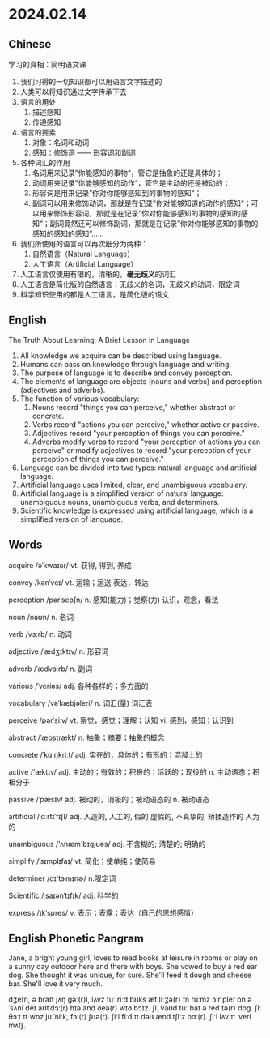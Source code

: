 # 2024.02.14
## Chinese
学习的真相：简明语文课
1. 我们习得的一切知识都可以用语言文字描述的
2. 人类可以将知识通过文字传承下去
3. 语言的用处
    1. 描述感知
    2. 传递感知
4. 语言的要素
    1. 对象：名词和动词
    2. 感知：修饰词 —— 形容词和副词
5. 各种词汇的作用
    1. 名词用来记录”你能感知的事物“，管它是抽象的还是具体的；
    2. 动词用来记录”你能够感知的动作“，管它是主动的还是被动的；
    3. 形容词是用来记录”你对你能够感知到的事物的感知“；
    4. 副词可以用来修饰动词，那就是在记录”你对能够知道的动作的感知“；可以用来修饰形容词，那就是在记录”你对你能够感知的事物的感知的感知“；副词竟然还可以修饰副词，那就是在记录”你对你能够感知的事物的感知的感知的感知”……
6. 我们所使用的语言可以再次细分为两种：
    1. 自然语言（Natural Language）
    2. 人工语言（Artificial Language）
7. 人工语言仅使用有限的，清晰的，**毫无歧义**的词汇
8. 人工语言是简化版的自然语言：无歧义的名词，无歧义的动词，限定词
9. 科学知识使用的都是人工语言，是简化版的语文
## English
The Truth About Learning: A Brief Lesson in Language
1. All knowledge we acquire can be described using language.
2. Humans can pass on knowledge through language and writing.
3. The purpose of language is to describe and convey perception.
4. The elements of language are objects (nouns and verbs) and perception (adjectives and adverbs).
5. The function of various vocabulary: 
   1. Nouns record "things you can perceive," whether abstract or concrete.
   2. Verbs record "actions you can perceive," whether active or passive.
   3. Adjectives record "your perception of things you can perceive."
   4. Adverbs modify verbs to record "your perception of actions you can perceive" or modify adjectives to record "your perception of your perception of things you can perceive."
6. Language can be divided into two types: natural language and artificial language.
7. Artificial language uses limited, clear, and unambiguous vocabulary.
8. Artificial language is a simplified version of natural language: unambiguous nouns, unambiguous verbs, and determiners.
9. Scientific knowledge is expressed using artificial language, which is a simplified version of language.
## Words
acquire  /əˈkwaɪər/
vt. 获得, 得到, 养成

convey  /kənˈveɪ/
vt. 运输；运送
表达，转达

perception /pərˈsepʃn/
n. 感知(能力)；觉察(力)
认识，观念，看法

noun /naʊn/
n. 名词

verb /vɜːrb/
n. 动词

adjective /ˈædʒɪktɪv/
n. 形容词

adverb /ˈædvɜːrb/
n. 副词

various /ˈveriəs/
adj. 各种各样的；多方面的

vocabulary  /vəˈkæbjəleri/
n. 词汇(量)
词汇表

perceive  /pərˈsiːv/
vt. 察觉，感觉；理解；认知
vi. 感到，感知；认识到

abstract /ˈæbstrækt/
n. 抽象；摘要；抽象的概念

concrete /ˈkɑːŋkriːt/
adj. 实在的，具体的；有形的；混凝土的

active /'æktɪv/
adj. 主动的；有效的；积极的；活跃的；现役的
n. 主动语态；积极分子

passive /ˈpæsɪv/
adj. 被动的，消极的；被动语态的
n. 被动语态

artificial /ˌɑːrtɪˈfɪʃl/
adj. 人造的, 人工的, 假的
虚假的, 不真挚的, 矫揉造作的
人为的

unambiguous /'ʌnæm'bɪgjʊəs/
adj. 不含糊的; 清楚的; 明确的

simplify /ˈsɪmplɪfaɪ/
vt. 简化；使单纯；使简易

determiner /dɪ'tɝmɪnɚ/
n.限定词

Scientific /ˌsaɪənˈtɪfɪk/
adj. 科学的

express /ɪkˈspres/
v. 表示；表露；表达（自己的思想感情）

## English Phonetic Pangram
Jane, a bright young girl, loves to read books at leisure in rooms or play on a sunny day outdoor here and there with boys. She vowed to buy a red ear dog. She thought it was unique, for sure. She'll feed it dough and cheese bar. She'll love it very much.

dʒeɪn, ə braɪt jʌŋ gəː(r)l, lʌvz tuː riːd bʊks æt liːʒə(r) ɪn ruːmz ɔːr pleɪ ɒn ə ˈsʌni deɪ aʊtˈdɔː(r) hɪə and ðeə(r) wɪð bɔɪz. ʃiː vaʊd tuː baɪ ə red ɪə(r) dɒg. ʃiː θɔːt ɪt wɒz juːˈniːk, fɔː(r) ʃʊə(r). ʃiːl fiːd ɪt dəʊ ænd tʃiːz bɑː(r). ʃiːl lʌv ɪt ˈveri mʌtʃ.